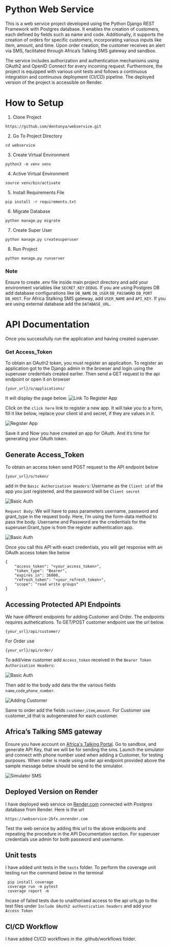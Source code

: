 # Python  Web Service
This is a web service project developed using the Python Django REST Framework with Postgres database. It enables the creation of customers, each defined by fields such as name and code. Additionally, it supports the creation of orders for specific customers, incorporating various inputs like item, amount, and time. Upon order creation, the customer receives an alert via SMS, facilitated through Africa’s Talking SMS gateway and sandbox.

The service includes  authorization and authentication mechanisms using OAuth2 and OpenID Connect for every incoming request. Furthermore, the project is equipped with various unit tests and follows a continuous integration and continuous deployment (CI/CD) pipeline. The deployed version of the project is accessible on Render.
# How to Setup
1. Clone Project
```
https://github.com/dentonya/webservice.git
```

2. Go To Project Directory
```
cd webservice
```
3. Create Virtual Environment
```
python3 -m venv venv
```
4. Active Virtual Environment
```
source venv/bin/activate
```
5. Install Requirements File
```
pip install -r requirements.txt
```
6. Migrate Database
```
python manage.py migrate
```
7. Create Super User
```
python manage.py createsuperuser
```
8. Run Project
```
python manage.py runserver
```
### Note
Ensure to create .env file inside main project directory and add your environment variables like `SECRET_KEY` `DEBUG`. If you are using Postgres DB add database configurations like   `DB_NAME` `DB_USER` `DB_PASSWORD` `DB_PORT` `DB_HOST`. 
For Africa Stalking SMS gateway, add `USER_NAME` and `API_KEY`. If you are using external database add the `DATABASE_URL`.

# API Documentation
Once you successfully run the application and having created superuser. 
### Get Access_Token
To obtain an OAuth2 token, you must register an application. To register an application got to the Django admin in the browser and login using the superuser credentials created earlier.
Then send a GET request to the api endpoint or open it on browser
```
{your_url}/o/applications/
```


It will display the page below.
![Link To Register App](https://res.cloudinary.com/df1cznaft/image/upload/v1708636698/Screenshot_from_2024-02-23_00-17-51_dm5njx.png)

Click on the `click here` link to register a new app. It will take you to a form, fill it like below, replace your client id and secret, if they are values in it.

![Register App](https://res.cloudinary.com/df1cznaft/image/upload/v1708636524/Screenshot_from_2024-02-23_00-09-30_b5xxjd.png)

Save it and Now you have created an app for OAuth. And it’s time for generating your OAuth token.

## Generate Access_Token
To obtain an access token send POST request to the API endpoint below
```
{your_url}/o/token/
```
add in the 
`Basic Authorisation Headers`: Username as the `Client id` of the app you just registered, and the password will be `Client secret` 

![Basic Auth](https://res.cloudinary.com/df1cznaft/image/upload/v1708637256/Screenshot_from_2024-02-23_00-27-12_eogycp.png)

`Request Body`: We will have to pass parameters username, password and grant_type in the request body. Here, I’m using the form-data method to pass the body. Username and Password are the credentials for the superuser.Grant_type is from the register authentication app.

![Basic Auth](https://res.cloudinary.com/df1cznaft/image/upload/v1708637476/Screenshot_from_2024-02-23_00-30-07_k4l6nd.png)

Once you call this API with exact credentials, you will get response with an OAuth access token like below

```
{
    "access_token": "<your_access_token>",
    "token_type": "Bearer",
    "expires_in": 36000,
    "refresh_token": "<your_refresh_token>",
    "scope": "read write groups"
}
```

## Accessing Protected API Endpoints
We have different endpoints for adding Customer and Order. The endpoints requires authetications.
To GET/POST customer endpoint use the url below.
```
{your_url}/api/customer/
```
For Order use 
```
{your_url}/api/order/
```
To add/view  customer add `Access_token` received in the `Bearer Token Authorisation Headers`:

![Basic Auth](https://res.cloudinary.com/df1cznaft/image/upload/v1708638078/Screenshot_from_2024-02-23_00-37-38_g14buk.png)

Then add to the body add data the the various fields `name`,`code`,`phone_number`.

![Adding Customer](https://res.cloudinary.com/df1cznaft/image/upload/v1708638078/Screenshot_from_2024-02-23_00-40-57_fxhfqe.png)

Same to order add the fields `customer`,`item`,`amount`. For Customer use customer_id that is autogenerated for each customer.

## Africa’s Talking SMS gateway
Ensure you have account on [Africa's Talking Portal](https://africastalking.com/). Go to sandbox, and generate API Key, that we will be for sending the sms.
Launch the simulator and connect with phone number used when adding a Customer, for testing purposes.
When order is made using order api endpoint provided above the sample message below should be send to the simulator.

![Simulator SMS](https://res.cloudinary.com/df1cznaft/image/upload/v1708641435/Screenshot_from_2024-02-23_01-34-09_lcsyca.png)

## Deployed Version on Render
I have deployed web service on [Render.com](https://dashboard.render.com/) connected with Postgres database from Render.
Here is the url
```
https://webservice-2bfx.onrender.com
```
Test the web service by adding  this url to the above endpoints and repeating the procedure in the API Documentation section.
For superuser credentials use admin for both  password and username.

## Unit tests
I have added unit tests in the `tests` folder. To perform the coverage unit testing run the command below in the terminal

```
 pip install coverage
 coverage run -m pytest
 coverage report -m
```
Incase of failed tests due to unaithorised access to the api urls,go to the test files under `Include OAuth2 authentication headers` and add your `Access Token`

## CI/CD Workflow
I have added CI/CD workflows in the .github/workflows folder.